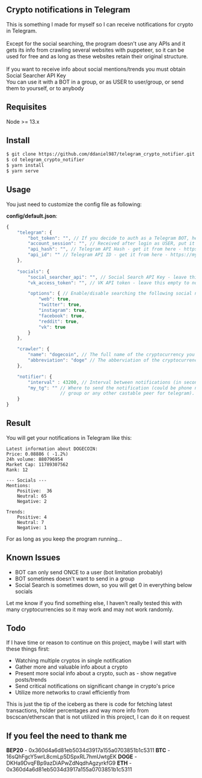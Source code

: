 ## Crypto notifications in Telegram 

 This is something I made for myself so I can receive notifications for crypto in Telegram.<br><br>
 Except for the social searching, the program doesn't use any APIs and it gets its info from crawling several websites with puppeteer, so it can be used for free and as long as these websites retain their original structure.
 <br><br>If you want to receive info about social mentions/trends you must obtain Social Searcher API Key
<br>You can use it with a BOT in a group, or as USER to user/group, or send them to yourself, or to anybody

## Requisites
Node >= 13.x

## Install
```bash
$ git clone https://github.com/ddaniel987/telegram_crypto_notifier.git
$ cd telegram_crypto_notifier
$ yarn install
$ yarn serve
```

## Usage
You just need to customize the config file as following: 

**config/default.json**:

```javascript
{
    "telegram": {
        "bot_token": "", // If you decide to auth as a Telegram BOT, here goes it's token
        "account_session": "", // Received after login as USER, put it here to avoid logging in again
        "api_hash": "", // Telegram API Hash - get it from here - https://my.telegram.org/
        "api_id": "" // Telegram API ID - get it from here - https://my.telegram.org/,
    },
    
    "socials": {
        "social_searcher_api": "", // Social Search API Key - leave this empty to not receive social information
        "vk_access_token": "", // VK API token - leave this empty to not receive social information

        "options": { // Enable/disable searching the following social networks
            "web": true,
            "twitter": true,
            "instagram": true,
            "facebook": true,
            "reddit": true,
            "vk": true
        }
    },

    "crawler": {
        "name": "dogecoin", // The full name of the cryptocurrency you want to crawl info for
        "abbreviation": "doge" // The abberviation of the cryptocurrency you want to crawl info for
    },

    "notifier": {
        "interval" : 43200, // Interval between notifications (in seconds)
        "my_tg": "" // Where to send the notification (could be phone number, username,
                    // group or any other castable peer for telegram).
    }
}
```

## Result
You will get your notifications in Telegram like this:

```text
Latest information about DOGECOIN:
Price: 0.08886 ( -1.2%)
24h volume: 880796954
Market Cap: 11789307562
Rank: 12

--- Socials ---
Mentions: 
    Positive:  36 
    Neutral: 65
    Negative: 2

Trends: 
    Positive: 4
    Neutral: 7
    Negative: 1
```

For as long as you keep the program running...

## Known Issues
- BOT can only send ONCE to a user (bot limitation probably)
- BOT sometimes doesn't want to send in a group
- Social Search is sometimes down, so you will get 0 in everything below socials

Let me know if you find something else, I haven't really tested this with many cryptocurrencies so it may work and may not work randomly.

## Todo
If I have time or reason to continue on this project, maybe I will start with these things first:

- Watching multiple cryptos in single notification
- Gather more and valuable info about a crypto
- Present more social info about a crypto, such as - show negative posts/trends
- Send critical notifications on significant change in crypto's price
- Utilize more networks to crawl efficiently from

This is just the tip of the iceberg as there is code for fetching latest transactions, holder percentages and way more info from bscscan/etherscan that is not utilized in this project, I can do it on request

## If you feel the need to thank me
**BEP20** - 0x360d4a6d81eb5034d3917a155a0703851b1c5311
**BTC** - 16sQhFgcY5wrL8cmLp5DSpxRL7hmUwtgEK
**DOGE** - DKHa9DvqFBp9azDiAPwZdNqdhAgzyrkfG9
**ETH** - 0x360d4a6d81eb5034d3917a155a0703851b1c5311
